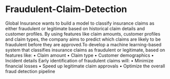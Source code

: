 # Fraudulent-Claim-Detection
Global Insurance wants to build a model to classify insurance claims as either fraudulent or legitimate based on historical claim details and customer profiles. By using features like claim amounts, customer profiles and claim types, the company aims to predict which claims are likely to be fraudulent before they are approved.To develop a machine learning-based system that classifies insurance claims as fraudulent or legitimate, based on features like:
•	Claim amount
•	Claim type
•	Customer demographics
•	Incident details
Early identification of fraudulent claims will:
•	Minimize financial losses
•	Speed up legitimate claim approvals
•	Optimize the overall fraud detection pipeline


